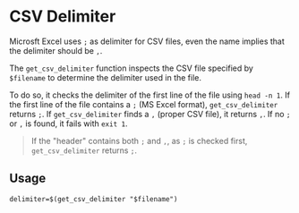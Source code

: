 # CSV Delimiter

Microsft Excel uses `;` as delimiter for CSV files, even the name implies that the delimiter should be `,`.

The `get_csv_delimiter` function inspects the CSV file specified by `$filename` to determine the delimiter used in the file.

To do so, it checks the delimiter of the first line of the file using `head -n 1`.
If the first line of the file contains a `;` (MS Excel format), `get_csv_delimiter` returns `;`. If `get_csv_delimiter` finds a `,` (proper CSV file), it returns `,`.
If no `;` or `,` is found, it fails with `exit 1`.

> If the "header" contains both `;` and `,`, as `;` is checked first, `get_csv_delimiter` returns `;`.

## Usage

```console
delimiter=$(get_csv_delimiter "$filename")
```
